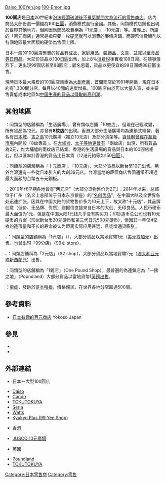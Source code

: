[Daiso_100Yen.jpg](https://zh.wikipedia.org/wiki/File:Daiso_100Yen.jpg "fig:Daiso_100Yen.jpg") [100-Emon.jpg](https://zh.wikipedia.org/wiki/File:100-Emon.jpg "fig:100-Emon.jpg")

**100圓店**是[日本](../Page/日本.md "wikilink")20世紀末[泡沫經濟破滅後不景氣期間大為流行的](https://zh.wikipedia.org/wiki/日本泡沫經濟 "wikilink")[零售商店](https://zh.wikipedia.org/wiki/零售商店 "wikilink")。店內商品大部份劃一價錢為100[日圓](../Page/日圓.md "wikilink")，消費模式風行全國。其後，同類模式店鋪也出現於世界其他地方，但則因應商品收費稱為「1元店」、「10元店」等。廣義上，所謂的「百元商店」通常是指只要一枚[硬幣](../Page/硬幣.md "wikilink")就可以消費的廉價店鋪，而硬幣消費額則以各個地區最大面額的硬幣為售價上限。

日本一般的100圓店售賣的貨品有[成衣](https://zh.wikipedia.org/wiki/成衣 "wikilink")、[家庭用品](https://zh.wikipedia.org/wiki/家庭用品 "wikilink")、[裝飾品](https://zh.wikipedia.org/wiki/裝飾品 "wikilink")、[文具](../Page/文具.md "wikilink")、[盆栽以至](../Page/盆景.md "wikilink")[食品等日用品](https://zh.wikipedia.org/wiki/食品 "wikilink")。大部份貨品以100[日圓](../Page/日圓.md "wikilink")出售，加上8%[消费税](../Page/消费税.md "wikilink")後實收108日圓。在競爭激烈下，更出現99圓店甚至88圓店；顧名思義，貨品以更便宜的99日圓或88日圓出售。

現時日本最大規模的100圓店集團為[大創產業](../Page/大創百貨.md "wikilink")，首間商店於1991年開業，現在日本約有1,300間分店，每月以40間的速度增長。100圓店由於可以大量入貨，並主要售賣低成本地區如[中国生產的貨品以賺取較高](https://zh.wikipedia.org/wiki/中国 "wikilink")[利潤](https://zh.wikipedia.org/wiki/利潤 "wikilink")。

## 其他地區

：同類型的店舖稱為「生活廣場」，曾有類似店鋪「10蚊店」，但現在已經改變，所有貨品為12元。亦曾有**8蚊店**的出現。香港大部分生活廣場均為連鎖式經營，著名有[日本城](https://zh.wikipedia.org/wiki/日本城 "wikilink")、[吉之島](https://zh.wikipedia.org/wiki/吉之島 "wikilink")10元廣場（獨立10元店）及部分貨架等。[百佳則曾經在](https://zh.wikipedia.org/wiki/百佳 "wikilink")[超級市場](../Page/超級市場.md "wikilink")內開設「8蚊專區」。在[大埔墟](../Page/大埔墟.md "wikilink")、[太子等地更曾有](../Page/太子_\(香港\).md "wikilink")「兩蚊店」出現，所有貨品為2元，惟大埔墟的兩蚊店已結業。香港的生活廣場的貨品與日本的100圓店相若，但以匯率計香港的貨品比日本貴（12港元約等如150[日圓](../Page/日圓.md "wikilink")）。

：同類型的店舖稱為「十元商店」、「10元店」，大部分貨品以新台幣10元出售。另外台灣還有一些從日本引入的大創39元店。台灣當地的廉價商店售價通常不超過最大面額的台幣五十元銅板。

：2010年代早期各地皆有“两元店”（大部分货物售价为2元）；2014年以来，总部位于广州（名义上总部位于日本东京银座）的“[名创优品](https://zh.wikipedia.org/wiki/名创优品 "wikilink")”，在中国大陆及全世界各处迅速扩张，因其在中国大陆的货物售价多为10元上下，故又称“十元店”，其品牌创意（低价、无品牌、优质）则据信直接来自日本的大创、无印良品。人民币硬币最大面值为1元，但是在中国大陆1元钱几乎没有购买力；印钞造币总公司也有10元硬币的方案（形似新台币20元硬币和第三代日元500元硬币），但因其一年仅4亿枚的造币量和不长的寿命被认为距离实际应用甚远，且徒增通货膨胀。

、：同類型的店舖稱為「1元店」（），大部分貨品以當地貨幣1元（[美元](../Page/美元.md "wikilink")或[加元](https://zh.wikipedia.org/wiki/加拿大元 "wikilink")）出售。也曾出現「99分店」（99￠ store）。

、：同類店鋪稱為「2元店」（$2 shop），大部分貨品以當地貨幣2元（[澳大利亚元](../Page/澳大利亚元.md "wikilink")或[新西蘭元](https://zh.wikipedia.org/wiki/新西蘭元 "wikilink")）出售。

：同類型的店舖稱為「1鎊店」（One Pound Shop），最普遍的為連鎖店為「一鎊之地」（Poundland）大部分貨品以當地貨幣1[英鎊出售](https://zh.wikipedia.org/wiki/英鎊 "wikilink")。

：[飛虎](../Page/飛虎_\(雜貨\).md "wikilink")，發跡於[哥本哈根](https://zh.wikipedia.org/wiki/哥本哈根 "wikilink")，價格親民，在世界各地分店超過500間。

## 參考資料

  - [日本有趣的百元商店](https://web.archive.org/web/20060828190200/http://www.visit-japan.jp/supporter/02_06.html) Yokoso Japan

## 參見

  -
  -
## 外部連結

  - 日本－大型100圓店

<!-- end list -->

  - [Daiso](http://www.daiso-sangyo.co.jp/)
  - [Cando](http://www.cando-web.co.jp/)
  - [TOKUTOKUYA](http://www.tokutokuya.com/)
  - [Seria](http://www.seria-group.com/)
  - [Watts](http://www.watts-jp.com/)
  - [Kyukyu Plus (99 Yen Shop)](https://web.archive.org/web/20090225210810/http://www.shop99.co.jp/)

<!-- end list -->

  - 香港

<!-- end list -->

  - [JUSCO 10元廣場](http://www.jusco.com.hk/chi/10_plaza/)

<!-- end list -->

  - 英國

<!-- end list -->

  - [Poundland](http://www.poundland.com/)
  - [TOKUTOKUYA](https://web.archive.org/web/20110523035634/http://www.tokutokuya.com/en/index.html)

[Category:日本零售商](https://zh.wikipedia.org/wiki/Category:日本零售商 "wikilink") [Category:零售](https://zh.wikipedia.org/wiki/Category:零售 "wikilink")